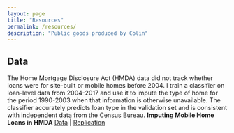 ```yaml
---
layout: page
title: "Resources"
permalink: /resources/
description: "Public goods produced by Colin"
---
```


  <section>
    <h2> Data </h2>
      <p>
        <span class="marginnote">The Home Mortgage Disclosure Act (HMDA) data did not track whether loans were for site-built or mobile homes before 2004. I train a classifier on loan-level data from 2004-2017 and use it to impute the type of home for the period 1990-2003 when that information is otherwise unavailable. The classifier accurately predicts loan type in the validation set and is consistent with independent data from the Census Bureau. </span>
        <span class="papertitle"><b>Imputing Mobile Home Loans in HMDA</b></span>
        <span class="paperdetails"> <a href="" target="_blank">Data</a> | <a href="https://github.com/williamsca/manufactured-hmda" target="_blank">Replication</a>
        </span>
      </p>

  </section>